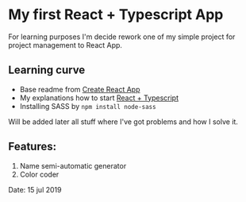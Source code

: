 # My first React + Typescript App
For learning purposes I'm decide rework one of my simple project for project management to React App.

## Learning curve
* Base readme from [Create React App](https://github.com/igavelyuk/red_tiger_proj_organizer/base_fb_readme.md)
* My explanations how to start [ React + Typescript](https://github.com/igavelyuk/red_tiger_proj_organizer/react_typescript_how_to.md)
* Installing SASS by `npm install node-sass`

Will be added later all stuff where I've got problems and how I solve it.

## Features:
1. Name semi-automatic generator
2. Color coder

Date: 15 jul 2019
